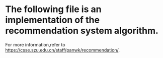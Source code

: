 # The following file is an implementation of the recommendation system algorithm. 
For more information,refer to https://csse.szu.edu.cn/staff/panwk/recommendation/.
